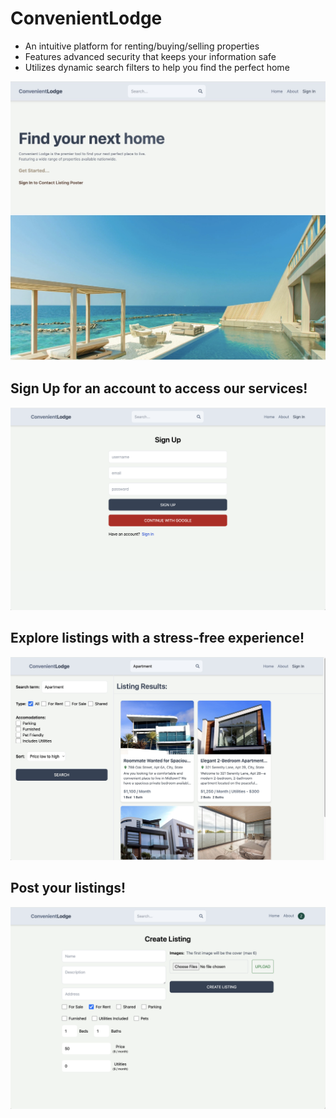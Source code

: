 # ConvenientLodge 
* An intuitive platform for renting/buying/selling properties
* Features advanced security that keeps your information safe
* Utilizes dynamic search filters to help you find the perfect home

![Home Page](images/HomePage.jpg)

## Sign Up for an account to access our services!
![Sign Up Page](images/SignUpPage.png)

## Explore listings with a stress-free experience!
![Search Page](images/SearchPage.jpg)

## Post your listings!
![Listing Page](images/ListingPage.png)

